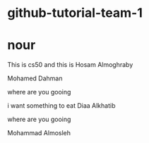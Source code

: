 # github-tutorial-team-1

# nour

















This is cs50 and this is Hosam Almoghraby

Mohamed Dahman

where are you gooing



i want something to eat
Diaa Alkhatib

where are you gooing

Mohammad Almosleh



